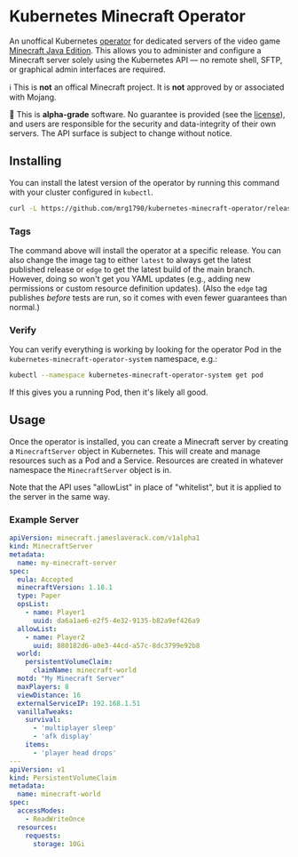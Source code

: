 # Kubernetes Minecraft Operator

An unoffical Kubernetes [operator](https://kubernetes.io/docs/concepts/extend-kubernetes/operator/) for dedicated servers of the
video game [Minecraft Java Edition](https://www.minecraft.net/en-us/store/minecraft-java-edition).
This allows you to administer and configure a Minecraft server solely using the Kubernetes API — no remote shell, SFTP,
or graphical admin interfaces are required.

ℹ️ This is **not** an offical Minecraft project. It is **not** approved by or associated with Mojang.

🚧 This is **alpha-grade** software. No guarantee is provided (see the [license](LICENSE)), and users are
responsible for the security and data-integrity of their own servers. The API surface is subject to change without notice.

## Installing

You can install the latest version of the operator by running this command with your cluster configured in `kubectl`.

```bash
curl -L https://github.com/mrg1790/kubernetes-minecraft-operator/releases/latest/download/operator.yaml | kubectl apply -f -
```

### Tags

The command above will install the operator at a specific release. You can also change the image tag to either `latest`
to always get the latest published release or `edge` to get the latest build of the main branch. However, doing so won't
get you YAML updates (e.g., adding new permissions or custom resource definition updates). (Also the `edge` tag
publishes *before* tests are run, so it comes with even fewer guarantees than normal.)

### Verify

You can verify everything is working by looking for the operator Pod in the `kubernetes-minecraft-operator-system` namespace, e.g.:

```bash
kubectl --namespace kubernetes-minecraft-operator-system get pod
```

If this gives you a running Pod, then it's likely all good.

## Usage

Once the operator is installed, you can create a Minecraft server by creating a `MinecraftServer` object in Kubernetes.
This will create and manage resources such as a Pod and a Service. Resources are created in whatever namespace the
`MinecraftServer` object is in.

Note that the API uses "allowList" in place of "whitelist", but it is applied to the server in the same way.

### Example Server

```yaml
apiVersion: minecraft.jameslaverack.com/v1alpha1
kind: MinecraftServer
metadata:
  name: my-minecraft-server
spec:
  eula: Accepted
  minecraftVersion: 1.18.1
  type: Paper
  opsList:
    - name: Player1
      uuid: da6a1ae6-e2f5-4e32-9135-b82a9ef426a9
  allowList:
    - name: Player2
      uuid: 880182d6-a0e3-44cd-a57c-8dc3799e92b8
  world:
    persistentVolumeClaim:
      claimName: minecraft-world
  motd: "My Minecraft Server"
  maxPlayers: 8
  viewDistance: 16
  externalServiceIP: 192.168.1.51
  vanillaTweaks:
    survival:
      - 'multiplayer sleep'
      - 'afk display'
    items:
      - 'player head drops'
---
apiVersion: v1
kind: PersistentVolumeClaim
metadata:
  name: minecraft-world
spec:
  accessModes:
    - ReadWriteOnce
  resources:
    requests:
      storage: 10Gi
```
